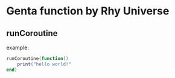 # Genta function by Rhy Universe
## runCoroutine
example:
```lua
runCoroutine(function()
    print("hello world!"
end)
